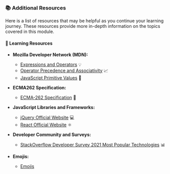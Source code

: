 ### 📚 Additional Resources

Here is a list of resources that may be helpful as you continue your learning journey. These resources provide more in-depth information on the topics covered in this module.

#### 📘 Learning Resources

- **Mozilla Developer Network (MDN):**

  - [Expressions and Operators](https://developer.mozilla.org/en-US/docs/Web/JavaScript/Guide/Expressions_and_Operators) 💡
  - [Operator Precedence and Associativity](https://developer.mozilla.org/en-US/docs/Web/JavaScript/Reference/Operators/Operator_Precedence) 📈
  - [JavaScript Primitive Values](https://developer.mozilla.org/en-US/docs/Glossary/Primitive) 🧩

- **ECMA262 Specification:**

  - [ECMA-262 Specification](https://www.ecma-international.org/publications/standards/Ecma-262.htm) 📄

- **JavaScript Libraries and Frameworks:**

  - [jQuery Official Website](https://jquery.com) 💻
  - [React Official Website](https://reactjs.org) ⚛️

- **Developer Community and Surveys:**

  - [StackOverflow Developer Survey 2021 Most Popular Technologies](https://insights.stackoverflow.com/survey/2021#technology) 📊

- **Emojis:**
  - [Emojis](https://unicode.org/emoji/charts/full-emoji-list.html#1f600)
